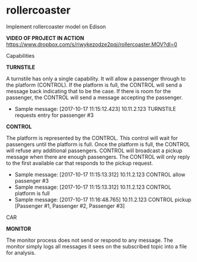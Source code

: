 # rollercoaster
Implement rollercoaster model on Edison

<b>VIDEO OF PROJECT IN ACTION</b></br>
https://www.dropbox.com/s/riwykezodze2pqj/rollercoaster.MOV?dl=0

Capabilities

<b>TURNSTILE</b></br>
<p>A turnstile has only a single capability. It will allow a passenger through to the platform (CONTROL). If the platform is full, the CONTROL will send a message back indicating that to be the case. If there is room for the passenger, the CONTROL will send a message accepting the passenger.</p>
<ul>
  <li>Sample message: [2017-10-17 11:15:12.423] 10.11.2.123 TURNSTILE requests entry for passenger #3</li>
</ul>

<b>CONTROL</b></br>
<p>The platform is represented by the CONTROL. This control will wait for passengers until the platform is full. Once the platform is full, the CONTROL will refuse any additional passengers. CONTROL will broadcast a pickup message when there are enough passengers. The CONTROL will only reply to the first available car that responds to the pickup request.</p>
<ul>
  <li>Sample message: [2017-10-17 11:15:13.312] 10.11.2.123 CONTROL allow passenger #3
  <li>Sample message: [2017-10-17 11:15:13.312] 10.11.2.123 CONTROL platform is full
  <li>Sample message: [2017-10-17 11:16:48.765] 10.11.2.123 CONTROL pickup [Passenger #1, Passenger #2, Passenger #3]
</ul>

CAR

<b>MONITOR</b></br>
<p>The monitor process does not send or respond to any message. The monitor simply logs all messages it sees on the subscribed topic into a file for analysis.</p>
